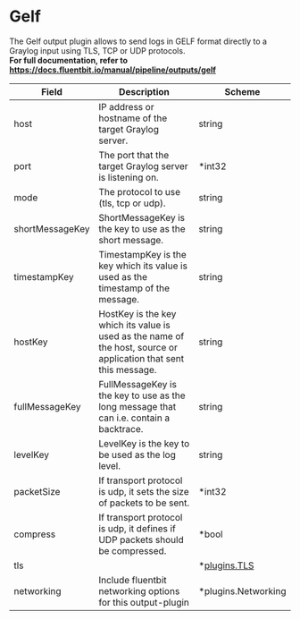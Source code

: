 # Gelf

The Gelf output plugin allows to send logs in GELF format directly to a Graylog input using TLS, TCP or UDP protocols. <br /> **For full documentation, refer to https://docs.fluentbit.io/manual/pipeline/outputs/gelf**


| Field | Description | Scheme |
| ----- | ----------- | ------ |
| host | IP address or hostname of the target Graylog server. | string |
| port | The port that the target Graylog server is listening on. | *int32 |
| mode | The protocol to use (tls, tcp or udp). | string |
| shortMessageKey | ShortMessageKey is the key to use as the short message. | string |
| timestampKey | TimestampKey is the key which its value is used as the timestamp of the message. | string |
| hostKey | HostKey is the key which its value is used as the name of the host, source or application that sent this message. | string |
| fullMessageKey | FullMessageKey is the key to use as the long message that can i.e. contain a backtrace. | string |
| levelKey | LevelKey is the key to be used as the log level. | string |
| packetSize | If transport protocol is udp, it sets the size of packets to be sent. | *int32 |
| compress | If transport protocol is udp, it defines if UDP packets should be compressed. | *bool |
| tls |  | *[plugins.TLS](../tls.md) |
| networking | Include fluentbit networking options for this output-plugin | *plugins.Networking |

